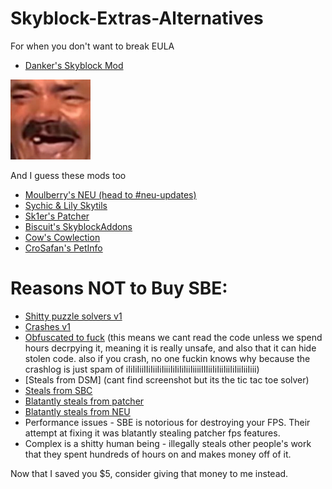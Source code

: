 # Skyblock-Extras-Alternatives
For when you don't want to break EULA

- [Danker's Skyblock Mod](https://github.com/bowser0000/SkyblockMod/releases)

![](kekw/kekw.png)

And I guess these mods too

- [Moulberry's NEU (head to #neu-updates)](https://discord.gg/moulberry)
- [Sychic & Lily Skytils](https://github.com/Skytils/SkytilsMod/releases)
- [Sk1er's Patcher](https://sk1er.club/mods/patcher)
- [Biscuit's SkyblockAddons](https://biscuit.codes/mods/skyblockaddons/downloadversion/?v=1.5.5)
- [Cow's Cowlection](https://github.com/cow-mc/Cowlection/releases)
- [CroSafan's PetInfo](https://github.com/CroSafan/PetInfo/releases/)

# Reasons NOT to Buy SBE:
- [Shitty puzzle solvers v1](https://imgur.com/a/2xcDUBN)
- [Crashes v1](https://imgur.com/a/nXh749Y)
- [Obfuscated to fuck](https://imgur.com/a/41aSbvw) (this means we cant read the code unless we spend hours decrpying it, meaning it is really unsafe, and also that it can hide stolen code. also if you crash, no one fuckin knows why because the crashlog is just spam of iIiIiIiiIIiIiiIiIiiiIiIiIiIiiIiiiiIIIiiIiIiiIiiIiIiiIiiIiii)
- [Steals from DSM] (cant find screenshot but its the tic tac toe solver)
- [Steals from SBC](https://imgur.com/a/TpkgDGU)
- [Blatantly steals from patcher](https://imgur.com/a/rjNF5aT)
- [Blatantly steals from NEU](https://imgur.com/a/wqA6KZA)
- Performance issues - SBE is notorious for destroying your FPS. Their attempt at fixing it was blatantly stealing patcher fps features.
- Complex is a shitty human being - illegally steals other people's work that they spent hundreds of hours on and makes money off of it.

Now that I saved you $5, consider giving that money to me instead.
